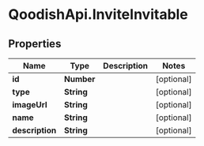 # QoodishApi.InviteInvitable

## Properties
Name | Type | Description | Notes
------------ | ------------- | ------------- | -------------
**id** | **Number** |  | [optional] 
**type** | **String** |  | [optional] 
**imageUrl** | **String** |  | [optional] 
**name** | **String** |  | [optional] 
**description** | **String** |  | [optional] 


